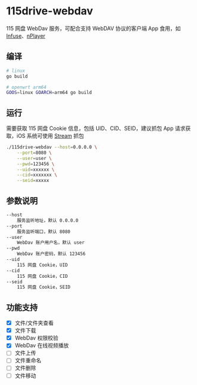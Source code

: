 # 115drive-webdav

115 网盘 WebDav 服务，可配合支持 WebDAV 协议的客户端 App 食用，如 [Infuse](https://firecore.com/infuse)、[nPlayer](https://nplayer.com) 

## 编译
```bash
# linux
go build

# openwrt arm64
GOOS=linux GOARCH=arm64 go build
```

## 运行
需要获取 115 网盘 Cookie 信息，包括 UID、CID、SEID，建议抓包 App 请求获取，iOS 系统可使用 [Stream](https://apps.apple.com/cn/app/stream/id1312141691) 抓包
```bash
./115drive-webdav --host=0.0.0.0 \
    --port=8080 \
    --user=user \
    --pwd=123456 \
    --uid=xxxxxx \
    --cid=xxxxxxx \
    --seid=xxxxx
```

## 参数说明
```bash
--host
    服务监听地址，默认 0.0.0.0
--port
    服务监听端口，默认 8080
--user
    WebDav 账户用户名，默认 user
--pwd
    WebDav 账户密码，默认 123456
--uid
    115 网盘 Cookie，UID
--cid
    115 网盘 Cookie，CID
--seid
    115 网盘 Cookie，SEID
```

## 功能支持

- [x] 文件/文件夹查看
- [x] 文件下载
- [x] WebDav 权限校验
- [x] WebDav 在线视频播放
- [ ] 文件上传
- [ ] 文件重命名
- [ ] 文件删除
- [ ] 文件移动
